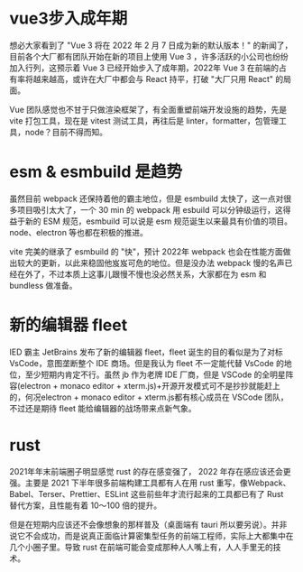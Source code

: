 # vue3步入成年期

想必大家看到了 "Vue 3 将在 2022 年 2 月 7 日成为新的默认版本！" 的新闻了，目前各个大厂都有团队开始在新的项目上使用 Vue 3 ，许多活跃的小公司也纷纷加入行列，这预示着 Vue 3 已经开始步入了成年期，2022年 Vue 3 在前端的占有率将越来越高，或许在大厂中都会与 React 持平，打破 "大厂只用 React" 的局面。

Vue 团队感觉也不甘于只做渲染框架了，有全面重塑前端开发设施的趋势，先是 vite 打包工具，现在是 vitest 测试工具，再往后是 linter，formatter，包管理工具，node？目前不得而知。

# esm & esmbuild 是趋势

虽然目前 webpack 还保持着他的霸主地位，但是 esmbuild 太快了，这一点对很多项目吸引太大了，一个 30 min 的 webpack 用 esbuild 可以分钟级运行，这得益于新的 ESM 规范，esmbuild 可以说是 esm 规范诞生以来最具有价值的项目。node、electron 等也都在积极的推进。

vite 完美的继承了 esmbuild 的 "快"，预计 2022年 webpack 也会在性能方面做出较大的更新，以此来稳固他岌岌可危的地位。但是没办法 webpack 慢的名声已经在外了，不过本质上这事儿跟慢不慢也没必然关系，大家都在为 esm 和 bundless 做准备。

# 新的编辑器 fleet

IED 霸主 JetBrains 发布了新的编辑器 fleet，fleet 诞生的目的看似是为了对标 VsCode，意图垄断整个 IDE 商场。但是我认为 fleet 不一定能代替 VsCode 的地位，至少短期内肯定不行。虽然 jb 作为老牌 IDE 厂商，但是 VSCode 的全明星阵容(electron + monaco editor + xterm.js)+开源开发模式可不是抄抄就能赶上的，何况electron + monaco editor + xterm.js都有核心成员在 VSCode 团队，不过还是期待 fleet 能给编辑器的战场带来点新气象。

# rust

2021年年末前端圈子明显感觉 rust 的存在感变强了， 2022 年存在感应该还会更强。主要是 2021 下半年很多前端构建工具都有人在用 rust 重写，像Webpack、Babel、Terser、Prettier、ESLint 这些前些年才流行起来的工具都已有了 Rust 替代方案，且性能有着 10～100 倍的提升。

但是在短期内应该还不会像想象的那样普及（桌面端有 tauri 所以要另说）。并非说它不会成功，而是说真正面临计算密集型任务的前端工程师，实际上大都集中在几个小圈子里。导致 rust 在前端可能会变成那种人人嘴上有，人人手里无的技术。